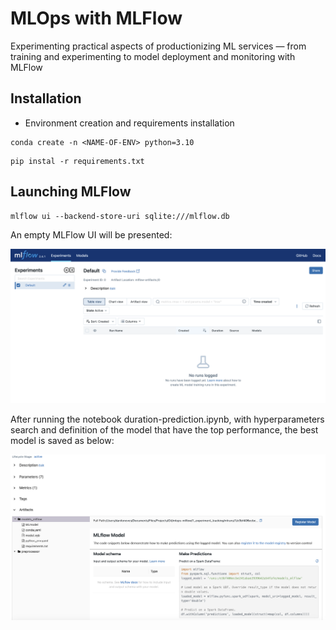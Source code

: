 # MLOps with MLFlow
 Experimenting practical aspects of productionizing ML services — from training and experimenting to model deployment and monitoring with MLFlow

## Installation
- Environment creation and requirements installation

```
conda create -n <NAME-OF-ENV> python=3.10
```

```
pip instal -r requirements.txt
```



## Launching MLFlow

```
mlflow ui --backend-store-uri sqlite:///mlflow.db
```

An empty MLFlow UI will be presented:

![alt text](images/MLFlow.png)


After running the notebook duration-prediction.ipynb, with hyperparameters search and definition of the model that have the top performance, the best model is saved as below:


![alt text](images/Model-MLFlow.png)


